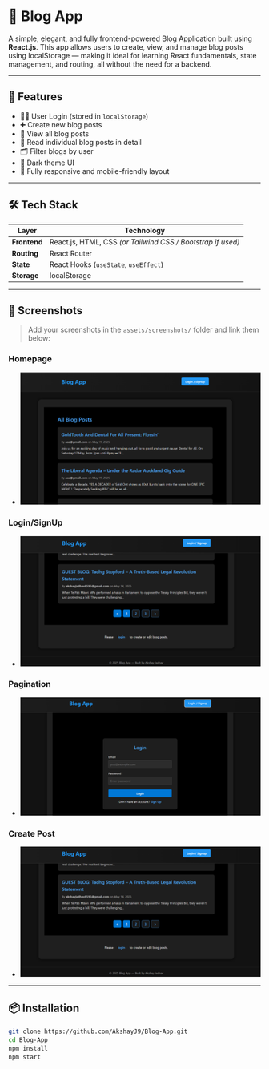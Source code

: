# 📝 Blog App

A simple, elegant, and fully frontend-powered Blog Application built using **React.js**. This app allows users to create, view, and manage blog posts using localStorage — making it ideal for learning React fundamentals, state management, and routing, all without the need for a backend.

---

## 🚀 Features

- 🧑‍💻 User Login (stored in `localStorage`)
- ➕ Create new blog posts
- 📜 View all blog posts
- 👀 Read individual blog posts in detail
- 🗂 Filter blogs by user
- 🖤 Dark theme UI
- 📱 Fully responsive and mobile-friendly layout

---

## 🛠️ Tech Stack

| Layer        | Technology                      |
|--------------|----------------------------------|
| **Frontend** | React.js, HTML, CSS *(or Tailwind CSS / Bootstrap if used)* |
| **Routing**  | React Router                    |
| **State**    | React Hooks (`useState`, `useEffect`) |
| **Storage**  | localStorage                    |

---

## 📸 Screenshots

> Add your screenshots in the `assets/screenshots/` folder and link them below:

### Homepage
- ![Homepage](src/assets/UI_1.png)
### Login/SignUp
- ![Login/SignUp](src/assets/UI_3.png)
### Pagination
- ![Pagination](src/assets/UI_2.png)
### Create Post
- ![Create Post](src/assets/UI_3.png)

---

## 📦 Installation

```bash
git clone https://github.com/AkshayJ9/Blog-App.git
cd Blog-App
npm install
npm start
